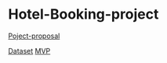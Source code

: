 # Hotel-Booking-project

[Poject-proposal](https://github.com/maalakalmatrafi/Hotel-Booking-project/blob/main/Project%20Proposal.md)

[Dataset](https://github.com/maalakalmatrafi/Hotel-Booking-project/blob/main/hotel_bookings.csv)
[MVP](https://github.com/maalakalmatrafi/Hotel-Booking-project/blob/main/Hotel-Booking-project.ipynb)

